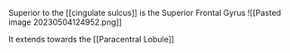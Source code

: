 Superior to the [[cingulate sulcus]] is the Superior Frontal Gyrus
![[Pasted image 20230504124952.png]]

It extends towards the [[Paracentral Lobule]]